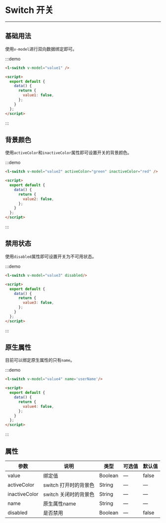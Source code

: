 

<script>
export default {
  data() {
    return { 
      value1: false,
      value2: false,
      value3: true,
      value4: false
    };
  }
};
</script>

# Switch 开关

---

## 基础用法

使用```v-model```进行双向数据绑定即可。

<div class='demo-block'>
<l-switch v-model="value1" />
</div>

:::demo

```html
<l-switch v-model="value1" />

<script>
  export default {
    data() {
      return {
        value1: false,
      };
    }
  };
</script>
```

:::

## 背景颜色

使用```activeColor```和```inactiveColor```属性即可设置开关的背景颜色。

<div class='demo-block'>
<l-switch v-model="value2" activeColor="green" inactiveColor="red" />
</div>

:::demo

```html
<l-switch v-model="value2" activeColor="green" inactiveColor="red" />

<script>
  export default {
    data() {
      return {
        value2: false,
      };
    }
  };
</script>
```

:::

## 禁用状态

使用```disabled```属性即可设置开关为不可用状态。

<div class='demo-block'>
<l-switch v-model="value3" disabled/>
</div>

:::demo

```html
<l-switch v-model="value3" disabled/>

<script>
  export default {
    data() {
      return {
        value3: false,
      };
    }
  };
</script>
```

:::


## 原生属性

目前可以绑定原生属性的只有```name```。

<div class='demo-block'>
<l-switch v-model="value4" name='userName'/>
</div>

:::demo

```html
<l-switch v-model="value4" name='userName'/>

<script>
  export default {
    data() {
      return {
        value4: false,
      };
    }
  };
</script>
```

:::



## 属性

| 参数          | 说明                  | 类型    | 可选值 | 默认值 |
| ------------- | --------------------- | ------- | ------ | ------ |
| value         | 绑定值                | Boolean | —      | false  |
| activeColor   | switch 打开时的背景色 | String  | —      | —      |
| inactiveColor | switch 关闭时的背景色 | String  | —      | —      |
| name          | 原生属性name          | String  | —      | —      |
| disabled      | 是否禁用              | Boolean | —      | false  |

